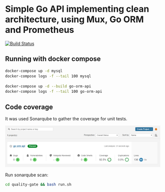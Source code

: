 # Simple Go API implementing clean architecture, using Mux, Go ORM and Prometheus

[![Build Status](https://blackdevs.semaphoreci.com/badges/go-orm-api-clean-arch/branches/master.svg?style=shields&key=fa65f31a-c0c5-4fcc-8a58-1b67a35f40f8)](https://blackdevs.semaphoreci.com/projects/go-orm-api-clean-arch)

## Running with docker compose

```bash
docker-compose up -d mysql
docker-compose logs -f --tail 100 mysql

docker-compose up -d --build go-orm-api
docker-compose logs -f --tail 100 go-orm-api
```

## Code coverage

It was used Sonarqube to gather the coverage for unit tests.

![Quality Gate](./quality-gate/sonarqube.png)

Run sonarqube scan:
```bash
cd quality-gate && bash run.sh
```
